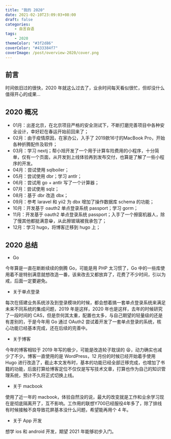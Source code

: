 ```yaml
---
title: "我的 2020"
date: 2021-02-10T23:09:03+08:00
draft: false
categories:
    - 自言自语
tags:
    - 2020
themeColor: "#3f2d86"
coverColor: "#433384f7"
coverImage: /post/overview-2020/cover.png
---
```


## 前言

时间依旧过的很快，2020 年就这么过去了，业余时间每天看似很忙，但却没什么值得开心的成果...


## 2020 概况

- 01月：出差北京，在北京项目严格的安全测试下，不断打磨完善项目中各种安全设计，幸好赶在春运开始前回来了；
- 02月：由于疫情原因，在家办公，入手了 2019款16寸的MacBook Pro，开始各种折腾配件及软件；
- 03月：学习 nextj；帮小旭开发了一个用于计算车险费用的小程序，十分简单，仅有一个页面，从开发到上线体验再到发布交付，也算是了解了一些小程序的开发。
- 04月：尝试使用 sqlboiler；
- 05月：尝试使用 dbr；学习 antlr；
- 06月：尝试用 go + antlr 写了一个计算器；
- 07月：尝试使用 sqlz；
- 08月：基于 dbr 改造 dbx；
- 09月：参考 laravel 和 yii2 为 dbx 增加了操作数据库 schema 的功能；
- 10月：开发基于 oauth2 单点登录系统 passport；学习 gorm；
- 11月：开发基于 oauth2 单点登录系统 passport；入手了一个擦窗机器人，除了慢其他都挺满意😁，从此擦玻璃被我承包了；
- 12月：学习 hugo，将博客迁移到 hugo 上；

## 2020 总结

- Go

今年算是一直在断断续续的倒腾 Go，可能是用 PHP 太习惯了，Go 中的一些库使用着不是特别满意就想改造一番，该来改去又都放弃了，花费了不少时间，引以为戒，后面一定要避免。

- 关于单点登录

每次在搭建业务系统涉及到登录模块的时候，都会想着搞一套单点登录系统来满足未来不同系统的集成问题，2019 年是这样，2020 年也是这样，去年的时候研究了一段时间的 CAS，但是奈何其太重，配置也太多，与自己期望的轻量级的还是有差别的，于是今年用 Go 通过 OAuth2 尝试着开发了一套单点登录的系统，核心功能已经基本完成，还在后续的完善中。

- 关于博客

今年的博客相较于 2019 年写的极少，可能是改造轮子耽误的 😫，动力确实也减少了不少。博客一直使用的是 WordPress，12 月份的时候已经开始着手使用 Hugo 进行改造了，截止本文发布时，基本的功能已经全部迁移完成，也增加了书籍的功能，后面打算给博客定位不仅仅是写写技术文章，打算也作为自己的知识管理系统，预计不久将正式切换上线。

- 关于 macbook

使用了近一年的 macbook，体验自然没的说，最大的改变就是工作和业余学习现在是彻底隔离开了，互不影响。工作用的联想Y700已经服役4年多了，除了排线有时候接触不良导致花屏基本没什么问题，希望能再用个 4 年。

- 关于 App 开发

想学 ios 和 android 开发，期望 2021 年能够初步入门。

